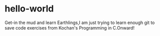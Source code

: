 # hello-world
Get-in the mud and learn
Earthlings,I am just trying to learn enough git to save code exercises from Kochan's Programming in C.Onward!
